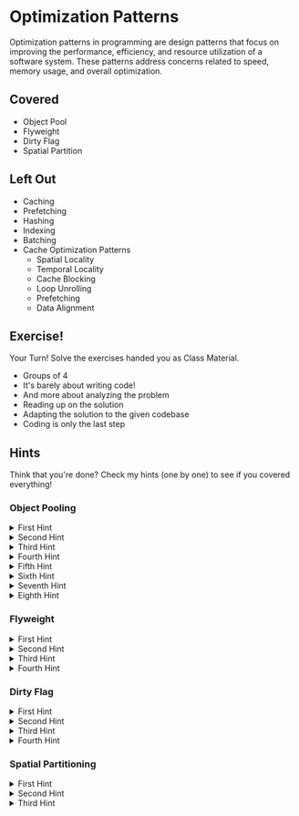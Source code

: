 # Optimization Patterns

Optimization patterns in programming are design patterns that focus on improving the performance, efficiency, and resource utilization of a software system. These patterns address concerns related to speed, memory usage, and overall optimization.

## Covered

- Object Pool
- Flyweight
- Dirty Flag
- Spatial Partition

## Left Out

- Caching
- Prefetching
- Hashing
- Indexing
- Batching
- Cache Optimization Patterns
  - Spatial Locality
  - Temporal Locality
  - Cache Blocking
  - Loop Unrolling
  - Prefetching
  - Data Alignment

## Exercise!

Your Turn! Solve the exercises handed you as Class Material.

- Groups of 4
- It's barely about writing code!
- And more about analyzing the problem
- Reading up on the solution
- Adapting the solution to the given codebase
- Coding is only the last step

## Hints

Think that you're done? Check my hints (one by one) to see if you covered everything!

### Object Pooling

<details>
  <summary>First Hint</summary>
  
  Have you noticed that the `EnemySpawner` spawns a lot of `Enemy` instances? And they take a long time setting up on `Start`. This can be avoided using Object Pooling.
  
</details>

<details>
  <summary>Second Hint</summary>
  
  There are many ways of implementing Object Pooling, but Unity actually has provided a really useful implementation.
  
</details>

<details>
  <summary>Third Hint</summary>
  
  When pooling, it is important to know, how many instances of an object you'll need. But the spawners increasingly spawn more enemies. Do you have an idea, of how you could solve this problem? Where technically, there could be close to an unlimited amount of enemies?
  
</details>

<details>
  <summary>Fourth Hint</summary>
  
  You could make sure to gradually increase the pool size. So, if you know that soon, 10 enemies are supposed to spawn, you could add one enemy per frame to the pool instead of 10 at once. This reduces lag spikes.
  
</details>

<details>
  <summary>Fifth Hint</summary>
  
  Have you noticed already, that the castle will continue shooting at dead enemies? Can you fix this?
  
</details>

<details>
  <summary>Sixth Hint</summary>
  
  The castle's projectiles also should be pooled!
  
</details>

<details>
  <summary>Seventh Hint</summary>
  
  If you pool them, have you noticed that they now always despawn as soon as they spawn?
  
</details>

<details>
  <summary>Eighth Hint</summary>
  
  You need to reset the Bullet Script's fields when putting them back into or taking them out of the pool.
  
</details>

### Flyweight

<details>
  <summary>First Hint</summary>
  
  Most of the memory load comes from the `Tree` Script's `TreeSeasonColors` reference which each trees load. Can you use the Flyweight pattern to share the information between trees instead?
  
</details>

<details>
  <summary>Second Hint</summary>
  
  Do your trees now always all have the same colors? This was not intended and not the base before. You need to change the `TreeSeasonColors` class somehow to make sure that only the memory-heavy part is shared.
  
</details>

<details>
  <summary>Third Hint</summary>
  
  The `private ColorInfo[] colors` Field is the part that consumes most memory.
  
</details>

<details>
  <summary>Fourth Hint</summary>
  
  Avoid using `static`. It can actually lead to additional performance benefits, but from an architectural / clean code point of view, it'd be best if the `TreeSpawner` were responsible of holding and sharing the Flyweight Data.
  
</details>

### Dirty Flag

<details>
  <summary>First Hint</summary>
  
  Check the Debug Logs in Unity's Console. They will show you, how often the field was updated and how often updates were actually required. e.g. `Updated: 1034/50 times.` means that the computer parameter was updated 1034 times even though only 50 updates would've been necessary if done right.
  
</details>

<details>
  <summary>Second Hint</summary>
  
  In `Console` class, `SetRed` `SetGreen` and `SetBlue` are functions that change a parameter. `CalculateComputedDataFromParameters` is the function that then calculates new information based on when any of the previous information changes. It is currently invoked as soon as any of the previous parameters changed. The computed parameter is utilized in function `UtilizeComputedParameter`. Think about if you can reduce, how often `CalculateComputedDataFromParameters` is invoked.
  
</details>

<details>
  <summary>Third Hint</summary>
  
  One problem is that it can happen, that multiple parameters change before the parameter is used. e.g.: `SetRed()` then `SetGreen()`. Each invoke `CalculateComputedDataFromParameters()`, so two times. But the console only uses the updated parameter (`UtilizeComputedParameter`) after both updates have already happened. Can you make sure that the parameter is only calculated once as soon as it's needed instead of twice?
  
</details>

<details>
  <summary>Fourth Hint</summary>
  
  Another problem is that it can happen, that the calculated parameter is used multiple times even though the base parameters haven't changed. e.g.: `SetRed()`, then two times `UtilizeComputedParameter`, `UtilizeComputedParameter`. Do you make sure that you don't recalculate the parameter when it hasn't changed?
  
</details>

### Spatial Partitioning

<details>
  <summary>First Hint</summary>
  
  In `Update`, the Player finds the closest car using `FindClosestCar` and then rotates towards it. The problem is that there's many cars and the more cars spawn, the slower this algorithm will get. How can you make sure to find the closest of all cars faster?
  
</details>

<details>
  <summary>Second Hint</summary>
  
  Data Structures like a Quad Tree allow objects to be grouped by sectors. That way, you can more easily get access to all cars of a certain sector that the player is in. e.g. if the player is in Stockholm, you don't need to check for all cars of the world. You can build your own data structure or download one from the web.
  
</details>

<details>
  <summary>Third Hint</summary>
  
  This one is really tricky, so don't worry if you get stuck, I don't expect you to complete this task.
  
</details>
